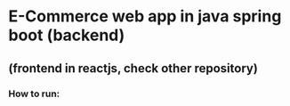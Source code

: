 # E-Commerce web app in java spring boot (backend)
## (frontend in reactjs, check other repository)
### How to run:
